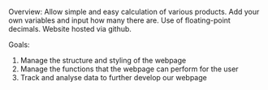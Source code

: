 Overview: Allow simple and easy calculation of various products.  Add your own variables and input how many there are. Use of floating-point decimals. Website hosted via github.

Goals: 

1. Manage the structure and styling of the webpage
2. Manage the functions that the webpage can perform for the user
3. Track and analyse data to further develop our webpage